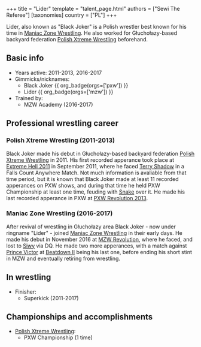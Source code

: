+++
title = "Lider"
template = "talent_page.html"
authors = ["Sewi The Referee"]
[taxonomies]
country = ["PL"]
+++

Lider, also known as "Black Joker" is a Polish wrestler best known for his time in [Maniac Zone Wrestling](@/o/mzw.md). He also worked for Głuchołazy-based backyard federation [Polish Xtreme Wrestling](@/o/pxw.md) beforehand.

## Basic info

* Years active: 2011-2013, 2016-2017
* Gimmicks/nicknames:
  - Black Joker {{ org_badge(orgs=['pxw']) }}
  - Lider {{ org_badge(orgs=['mzw']) }}
* Trained by:
  - MZW Academy (2016-2017)
 
## Professional wrestling career

### Polish Xtreme Wrestling (2011-2013)

Black Joker made his debut in Głuchołazy-based backyard federation [Polish Xtreme Wrestling](@/o/pxw.md) in 2011. His first recorded apperance took place at [Extreme Hell 2011](@/e/pxw/2011-09-24-pxw-extreme-hell-2011.md) in September 2011, where he faced [Terry Shadow](@/w/shadow.md) in a Falls Count Anywhere Match. Not much information is avaliable from that time period, but it is known that Black Joker made at least 11 recorded apperances on PXW shows, and during that time he held PXW Championship at least one time, feuding with [Snake](@/w/snake.md) over it. He made his last recorded apperance in PXW at [PXW Revolution 2013](@/e/pxw/2013-06-23-pxw-revolution-2013.md).

### Maniac Zone Wrestling (2016-2017)

After revival of wrestling in Głuchołazy area Black Joker - now under ringname "Lider" - joined [Maniac Zone Wrestling](@/o/mzw.md) in their early days. He made his debut in November 2016 at [MZW Revolution](@/e/mzw/2016-11-05-mzw-revolution.md), where he faced, and lost to [Siwy](@/w/szymon-siwiec.md) via DQ. He made two more apperances, with a match against [Prince Victor](@/w/vic-golden.md) at [Beatdown II](@/e/mzw/2017-02-18-mzw-beatdown-2.md) being his last one, before ending his short stint in MZW and eventually retiring from wrestling.

## In wrestling

* Finisher:
  - Superkick (2011-2017)
 
## Championships and accomplishments 

* [Polish Xtreme Wrestling](@/o/pxw.md):
  - PXW Championship (1 time)
